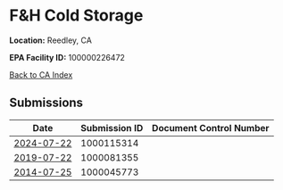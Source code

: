 # F&H Cold Storage

**Location:** Reedley, CA

**EPA Facility ID:** 100000226472

[Back to CA Index](../../index.md)

## Submissions

| Date | Submission ID | Document Control Number |
|------|--------------|-------------------------|
| [2024-07-22](submissions/1000115314.md) | 1000115314 |  |
| [2019-07-22](submissions/1000081355.md) | 1000081355 |  |
| [2014-07-25](submissions/1000045773.md) | 1000045773 |  |
